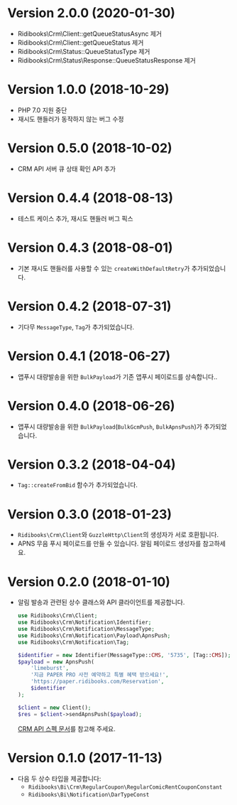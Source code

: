 Version 2.0.0 (2020-01-30)
==========================
- Ridibooks\Crm\Client::getQueueStatusAsync 제거
- Ridibooks\Crm\Client::getQueueStatus 제거
- Ridibooks\Crm\Status::QueueStatusType 제거
- Ridibooks\Crm\Status\Response::QueueStatusResponse 제거

Version 1.0.0 (2018-10-29)
==========================
- PHP 7.0 지원 중단
- 재시도 핸들러가 동작하지 않는 버그 수정

Version 0.5.0 (2018-10-02)
==========================
- CRM API 서버 큐 상태 확인 API 추가

Version 0.4.4 (2018-08-13)
==========================
- 테스트 케이스 추가, 재시도 핸들러 버그 픽스

Version 0.4.3 (2018-08-01)
==========================
- 기본 재시도 핸들러를 사용할 수 있는 `createWithDefaultRetry`가 추가되었습니다.

Version 0.4.2 (2018-07-31)
==========================
- 기다무 `MessageType`, `Tag`가 추가되었습니다.

Version 0.4.1 (2018-06-27)
==========================
- 앱푸시 대량발송을 위한 `BulkPayload`가 기존 앱푸시 페이로드를 상속합니다.. 

Version 0.4.0 (2018-06-26)
==========================
- 앱푸시 대량발송을 위한 `BulkPayload`(`BulkGcmPush`, `BulkApnsPush`)가 추가되었습니다. 

Version 0.3.2 (2018-04-04)
==========================
- `Tag::createFromBid` 함수가 추가되었습니다.

Version 0.3.0 (2018-01-23)
==========================

- `Ridibooks\Crm\Client`와 `GuzzleHttp\Client`의 생성자가 서로 호환됩니다.
- APNS 무음 푸시 페이로드를 만들 수 있습니다. 알림 페이로드 생성자를 참고하세요.

Version 0.2.0 (2018-01-10)
==========================

- 알림 발송과 관련된 상수 클래스와 API 클라이언트를 제공합니다.

  ```php
  use Ridibooks\Crm\Client;
  use Ridibooks\Crm\Notification\Identifier;
  use Ridibooks\Crm\Notification\MessageType;
  use Ridibooks\Crm\Notification\Payload\ApnsPush;
  use Ridibooks\Crm\Notification\Tag;

  $identifier = new Identifier(MessageType::CMS, '5735', [Tag::CMS]);
  $payload = new ApnsPush(
      'limeburst',
      '지금 PAPER PRO 사전 예약하고 특별 혜택 받으세요!',
      'https://paper.ridibooks.com/Reservation',
      $identifier
  );

  $client = new Client();
  $res = $client->sendApnsPush($payload);
  ```
  
  [CRM API 스펙 문서](http://api.dev.ridi.io/crm/crm.html)를 참고해 주세요.

Version 0.1.0 (2017-11-13)
==========================

- 다음 두 상수 타입을 제공합니다:
  - `Ridibooks\Bi\Crm\RegularCoupon\RegularComicRentCouponConstant`
  - `Ridibooks\Bi\Notification\DarTypeConst`

